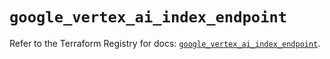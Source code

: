 # `google_vertex_ai_index_endpoint`

Refer to the Terraform Registry for docs: [`google_vertex_ai_index_endpoint`](https://registry.terraform.io/providers/hashicorp/google-beta/6.12.0/docs/resources/google_vertex_ai_index_endpoint).
